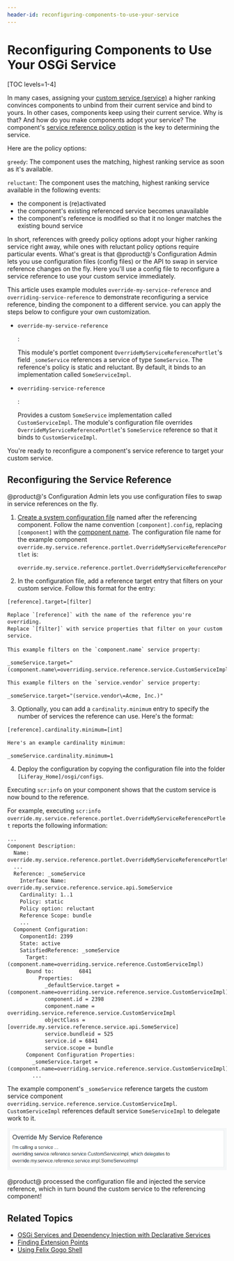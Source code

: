 ```yaml
---
header-id: reconfiguring-components-to-use-your-service
---
```


# Reconfiguring Components to Use Your OSGi Service

[TOC levels=1-4]

In many cases, assigning your [custom service (service)](/docs/7-2/customization/-/knowledge_base/c/creating-a-custom-osgi-service) 
a higher ranking convinces components to unbind from their current service and 
bind to yours. In other cases, components keep using their current service. Why 
is that? And how do you make components adopt your service? 
The component's [service reference policy option](/docs/7-2/customization/-/knowledge_base/c/examining-an-osgi-service-to-override#step-3-gather-reference-configuration-details-if-reconfiguration-is-needed) 
is the key to determining the service. 

Here are the policy options:

`greedy`: The component uses the matching, highest ranking service as soon as 
it's available. 

`reluctant`: The component uses the matching, highest ranking service available 
in the following events:

-   the component is (re)activated
-   the component's existing referenced service becomes unavailable
-   the component's reference is modified so that it no longer matches the 
    existing bound service 

In short, references with greedy policy options adopt your higher ranking 
service right away, while ones with reluctant policy options require particular 
events. What's great is that  @product@'s Configuration Admin lets you use 
configuration files (config files) or the API to swap in service reference 
changes on the fly. Here you'll use a config file to reconfigure a service 
reference to use your custom service immediately. 

This article uses example modules `override-my-service-reference` and 
`overriding-service-reference` to demonstrate reconfiguring a service reference, 
binding the component to a different service. you can apply the steps below to 
configure your own customization.
<!--TODO: Uncomment once zips are ported to the new site.
You can download the modules and 
build them using Gradle (bundled with each module) or you can apply the steps 
below to configure your own customization. Executing `gradlew jar` in each 
example module root generates the module JAR to the `build/libs` folder. 
-->

-   `override-my-service-reference` 
    <!--TODO: Uncomment once zip is ported to new site.([download](https://dev.liferay.com/documents/10184/656312/override-my-service-reference.zip))-->:
    This module's portlet component `OverrideMyServiceReferencePortlet`'s field 
    `_someService` references a service of type `SomeService`. The reference's 
    policy is static and reluctant. By default, it binds to an implementation 
    called `SomeServiceImpl`. 

-   `overriding-service-reference` 
    <!--TODO: Uncomment once zip is ported to new site.([download](https://dev.liferay.com/documents/10184/656312/overriding-service-reference.zip))-->:
    Provides a custom `SomeService` implementation called `CustomServiceImpl`. 
    The module's configuration file overrides 
    `OverrideMyServiceReferencePortlet`'s `SomeService` reference so that it 
    binds to `CustomServiceImpl`. 

You're ready to reconfigure a component's service reference to target your 
custom service.

## Reconfiguring the Service Reference

@product@'s Configuration Admin lets you use configuration files to swap in 
service references on the fly. 

1.  [Create a system configuration file](/docs/7-2/user/-/knowledge_base/u/understanding-system-configuration-files) 
    named after the referencing component. Follow the name convention 
    `[component].config`, replacing `[component]` with the [component name](/docs/7-2/customization/-/knowledge_base/c/examining-an-osgi-service-to-override#step-3-gather-reference-configuration-details-if-reconfiguration-is-needed). 
    The configuration file name for the example component `override.my.service.reference.portlet.OverrideMyServiceReferencePortlet` 
    is: 

        override.my.service.reference.portlet.OverrideMyServiceReferencePortlet.config

2.  In the configuration file, add a reference target entry that filters on your
    custom service. Follow this format for the entry:

```properties
[reference].target=[filter]
```

    Replace `[reference]` with the name of the reference you're overriding. 
    Replace `[filter]` with service properties that filter on your custom 
    service. 

    This example filters on the `component.name` service property:

```properties
_someService.target="(component.name\=overriding.service.reference.service.CustomServiceImpl)" 
```
    This example filters on the `service.vendor` service property:

```properties
_someService.target="(service.vendor\=Acme, Inc.)"
```

3.  Optionally, you can add a `cardinality.minimum` entry to specify the number 
    of services the reference can use. Here's the format:

```properties
[reference].cardinality.minimum=[int]
```

    Here's an example cardinality minimum:

```properties
_someService.cardinality.minimum=1
```

4.  Deploy the configuration by copying the configuration file into the folder
    `[Liferay_Home]/osgi/configs`. 

Executing `scr:info` on your component shows that the custom service is now 
bound to the reference. 

For example, executing 
`scr:info override.my.service.reference.portlet.OverrideMyServiceReferencePortlet` 
reports the following information:

    ...
    Component Description:
      Name: override.my.service.reference.portlet.OverrideMyServiceReferencePortlet
      ...
      Reference: _someService
        Interface Name: override.my.service.reference.service.api.SomeService
        Cardinality: 1..1
        Policy: static
        Policy option: reluctant
        Reference Scope: bundle
        ...
      Component Configuration:
        ComponentId: 2399
        State: active
        SatisfiedReference: _someService
          Target: (component.name=overriding.service.reference.CustomServiceImpl)
          Bound to:        6841
              Properties:
                _defaultService.target = (component.name=overriding.service.reference.service.CustomServiceImpl)
                component.id = 2398
                component.name = overriding.service.reference.service.CustomServiceImpl
                objectClass = [override.my.service.reference.service.api.SomeService]
                service.bundleid = 525
                service.id = 6841
                service.scope = bundle
          Component Configuration Properties:
            _someService.target = (component.name=overriding.service.reference.service.CustomServiceImpl)
            ...

The example component's `_someService` reference targets the custom service 
component `overriding.service.reference.service.CustomServiceImpl`. 
`CustomServiceImpl` references default service `SomeServiceImpl` to delegate 
work to it. 

![Figure 1: Because the example component's service reference is overridden by the configuration file deployment, the portlet indicates it's calling the custom service.](../../images/overriding-service-refs-result.png)

@product@ processed the configuration file and injected the service reference, 
which in turn bound the custom service to the referencing component! 

## Related Topics

- [OSGi Services and Dependency Injection with Declarative Services](/docs/7-2/frameworks/-/knowledge_base/f/osgi-services-and-dependency-injection-with-declarative-services)
- [Finding Extension Points](/docs/7-2/customization/-/knowledge_base/c/finding-extension-points)
- [Using Felix Gogo Shell](/docs/7-2/customization/-/knowledge_base/c/using-the-felix-gogo-shell)
